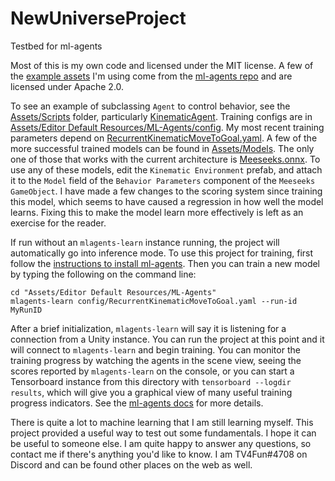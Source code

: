 # NewUniverseProject
Testbed for ml-agents

Most of this is my own code and licensed under the MIT license. A few of the [example assets](Assets/ML-Agents/Examples/) I'm using
come from the [ml-agents repo](https://github.com/Unity-Technologies/ml-agents) and are licensed under Apache 2.0.

To see an example of subclassing `Agent` to control behavior, see the [Assets/Scripts](Assets/Scripts) folder, particularly [KinematicAgent](Assets/Scripts/KinematicAgent.cs). Training configs are in [Assets/Editor Default Resources/ML-Agents/config](Assets/Editor%20Default%20Resources/ML-Agents/config). My most recent training parameters depend on [RecurrentKinematicMoveToGoal.yaml](Assets/Editor%20Default%20Resources/ML-Agents/config/RecurrentKinematicMoveToGoal.yaml). A few of the more successful trained models can be found in [Assets/Models](Assets/Models). The only one of those that works with the current architecture is [Meeseeks.onnx](Assets/Models/Meeseeks.onnx). To use any of these models, edit the `Kinematic Environment` prefab, and attach it to the `Model` field of the `Behavior Parameters` component of the `Meeseeks` `GameObject`. I have made a few changes to the scoring system since training this model, which seems to have caused a regression in how well the model learns. Fixing this to make the model learn more effectively is left as an exercise for the reader.

If run without an `mlagents-learn` instance running, the project will automatically go into inference mode. To use this project for training, first follow the [instructions to install ml-agents](https://github.com/Unity-Technologies/ml-agents/blob/main/docs/Installation.md). Then you can train a new model by typing the following on the command line:
```
cd "Assets/Editor Default Resources/ML-Agents"
mlagents-learn config/RecurrentKinematicMoveToGoal.yaml --run-id MyRunID
```
After a brief initialization, `mlagents-learn` will say it is listening for a connection from a Unity instance. You can run the project at this point and it will connect to `mlagents-learn` and begin training. You can monitor the training progress by watching the agents in the scene view, seeing the scores reported by `mlagents-learn` on the console, or you can start a Tensorboard instance from this directory with `tensorboard --logdir results`, which will give you a graphical view of many useful training progress indicators. See the [ml-agents docs](https://github.com/Unity-Technologies/ml-agents/blob/main/docs/) for more details.

There is quite a lot to machine learning that I am still learning myself. This project provided a useful way to test out some fundamentals. I hope it can be useful to someone else. I am quite happy to answer any questions, so contact me if there's anything you'd like to know. I am TV4Fun#4708 on Discord and can be found other places on the web as well.
